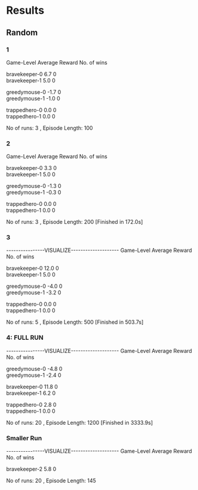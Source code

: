 # Results

## Random

### 1

Game-Level                          Average Reward       No. of wins

bravekeeper-0                       6.7                  0         
bravekeeper-1                       5.0                  0         

greedymouse-0                       -1.7                 0         
greedymouse-1                       -1.0                 0         

trappedhero-0                       0.0                  0         
trappedhero-1                       0.0                  0         

No of runs: 3 , Episode Length: 100


### 2

Game-Level                          Average Reward       No. of wins 

bravekeeper-0                       3.3                  0         
bravekeeper-1                       5.0                  0         

greedymouse-0                       -1.3                 0         
greedymouse-1                       -0.3                 0         

trappedhero-0                       0.0                  0         
trappedhero-1                       0.0                  0         

No of runs: 3 , Episode Length: 200
[Finished in 172.0s]


### 3

----------------VISUALIZE--------------------
Game-Level                          Average Reward       No. of wins 

bravekeeper-0                       12.0                 0         
bravekeeper-1                       5.0                  0         

greedymouse-0                       -4.0                 0         
greedymouse-1                       -3.2                 0         

trappedhero-0                       0.0                  0         
trappedhero-1                       0.0                  0         

No of runs: 5 , Episode Length: 500
[Finished in 503.7s]


### 4: FULL RUN

----------------VISUALIZE--------------------
Game-Level                          Average Reward       No. of wins 

greedymouse-0                       -4.8                 0         
greedymouse-1                       -2.4                 0         

bravekeeper-0                       11.8                 0         
bravekeeper-1                       6.2                  0         

trappedhero-0                       2.8                  0         
trappedhero-1                       0.0                  0         

No of runs: 20 , Episode Length: 1200
[Finished in 3333.9s]


### Smaller Run

----------------VISUALIZE--------------------
Game-Level                          Average Reward       No. of wins 

bravekeeper-2                       5.8                  0         

No of runs: 20 , Episode Length: 145